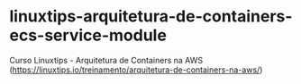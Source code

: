 # linuxtips-arquitetura-de-containers-ecs-service-module
Curso Linuxtips - Arquitetura de Containers na AWS (https://linuxtips.io/treinamento/arquitetura-de-containers-na-aws/)